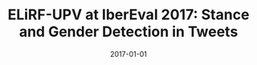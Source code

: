 ---
title: "ELiRF-UPV at IberEval 2017: Stance and Gender Detection in Tweets"
collection: publications
venue: "CEUR"
date: 2017-01-01
citation: 'José Ángel González Barba; Ferran Pla Santamaría; Lluis Felip Hurtado Oliver. ELiRF-UPV at IberEval 2017: Stance and Gender Detection in Tweets. "Proceedings of the Second Workshop on Evaluation of Human Language Technologies for Iberian Languages (IberEval 2017)". pp. 193 - 198. CEUR Workshop Proceedings'
---